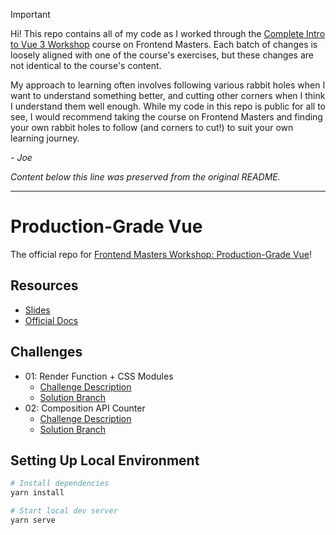 > [!IMPORTANT]
> Hi! This repo contains all of my code as I worked through the [Complete Intro to Vue 3 Workshop](https://frontendmasters.com/courses/vue-fundamentals) course on Frontend Masters.  Each batch of changes is loosely aligned with one of the course's exercises, but these changes are not identical to the course's content.
> 
> My approach to learning often involves following various rabbit holes when I want to understand something better, and cutting other corners when I think I understand them well enough.  While my code in this repo is public for all to see, I would recommend taking the course on Frontend Masters and finding your own rabbit holes to follow (and corners to cut!) to suit your own learning journey.
>
> *- Joe*

*Content below this line was preserved from the original README.*
<hr>

# Production-Grade Vue

The official repo for [Frontend Masters Workshop: Production-Grade Vue](https://frontendmasters.com/courses/production-vue/)!

## Resources

- [Slides](https://github.com/bencodezen/production-grade-vue/blob/01-challenge-solution/resources/Production-Grade-Vue.pdf)
- [Official Docs](https://production-grade-vue.bencodezen.io/)

## Challenges

- 01: Render Function + CSS Modules
  - [Challenge Description](https://production-grade-vue.bencodezen.io/guide/languages.html#challenge-01)
  - [Solution Branch](https://github.com/bencodezen/production-grade-vue/tree/01-challenge-solution)
- 02: Composition API Counter
  - [Challenge Description](https://production-grade-vue.bencodezen.io/guide/reusability-and-composition.html#challenge-02)
  - [Solution Branch](https://github.com/bencodezen/production-grade-vue/tree/02-challenge-counter-solution)

## Setting Up Local Environment

```bash
# Install dependencies
yarn install

# Start local dev server
yarn serve
```
